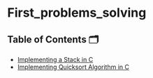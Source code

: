 # First_problems_solving
## Table of Contents 🗂️

 - [Implementing a Stack in C](https://github.com/MOUAYEDSB/First_problems_solving/tree/main/Implementing_a_Stack_in_C)
- [ Implementing Quicksort Algorithm in C](https://github.com/MOUAYEDSB/First_problems_solving/tree/main/Implementing_Quicksort_Algorithm_in_C)